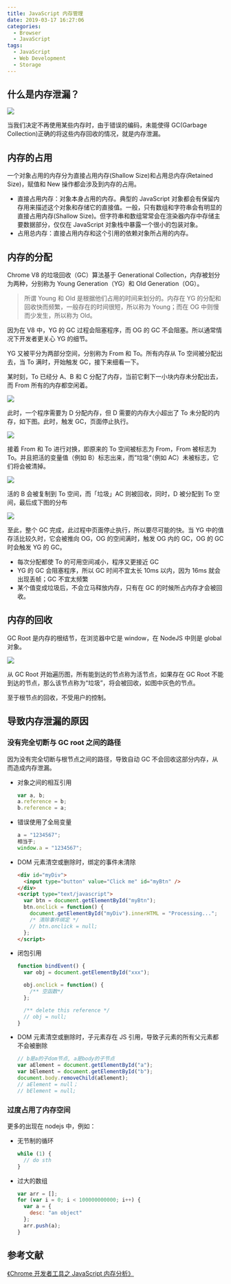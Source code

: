 ```yaml
---
title: JavaScript 内存管理
date: 2019-03-17 16:27:06
categories:
  - Browser
  - JavaScript
tags:
  - JavaScript
  - Web Development
  - Storage
---
```


## 什么是内存泄漏？

![](/images/js-memory-management-5.png)

当我们决定不再使用某些内存时，由于错误的编码，未能使得 GC(Garbage Collection)正确的将这些内存回收的情况，就是内存泄漏。

<!-- more -->

## 内存的占用

一个对象占用的内存分为直接占用内存(Shallow Size)和占用总内存(Retained Size)，赋值和 New 操作都会涉及到内存的占用。

- 直接占用内存：对象本身占用的内存。典型的 JavaScript 对象都会有保留内存用来描述这个对象和存储它的直接值。一般，只有数组和字符串会有明显的直接占用内存(Shallow Size)。但字符串和数组常常会在渲染器内存中存储主要数据部分，仅仅在 JavaScript 对象栈中暴露一个很小的包装对象。
- 占用总内存：直接占用内存和这个引用的依赖对象所占用的内存。

## 内存的分配

Chrome V8 的垃圾回收（GC）算法基于 Generational Collection，内存被划分为两种，分别称为 Young Generation（YG）和 Old Generation（OG）。

> 所谓 Young 和 Old 是根据他们占用的时间来划分的。内存在 YG 的分配和回收快而频繁，一般存在的时间很短，所以称为 Young；而在 OG 中则慢而少发生，所以称为 Old。

因为在 V8 中，YG 的 GC 过程会阻塞程序，而 OG 的 GC 不会阻塞。所以通常情况下开发者更关心 YG 的细节。

YG 又被平分为两部分空间，分别称为 From 和 To。所有内存从 To 空间被分配出去，当 To 满时，开始触发 GC，接下来细看一下。

某时刻，To 已经分 A、B 和 C 分配了内存，当前它剩下一小块内存未分配出去，而 From 所有的内存都空闲着。

![](/images/js-memory-management-1.png)

此时，一个程序需要为 D 分配内存，但 D 需要的内存大小超出了 To 未分配的内存，如下图。此时，触发 GC，页面停止执行。

![](/images/js-memory-management-2.png)

接着 From 和 To 进行对换，即原来的 To 空间被标志为 From，From 被标志为 To。并且把活的变量值（例如 B）标志出来，而”垃圾“（例如 AC）未被标志，它们将会被清掉。

![](/images/js-memory-management-3.png)

活的 B 会被复制到 To 空间，而「垃圾」AC 则被回收，同时，D 被分配到 To 空间，最后成下图的分布

![](/images/js-memory-management-4.png)

至此，整个 GC 完成，此过程中页面停止执行，所以要尽可能的快。当 YG 中的值存活比较久时，它会被推向 OG，OG 的空间满时，触发 OG 内的 GC，OG 的 GC 时会触发 YG 的 GC。

- 每次分配都使 To 的可用空间减小，程序又更接近 GC
- YG 的 GC 会阻塞程序，所以 GC 时间不宜太长 10ms 以内，因为 16ms 就会出现丢帧；GC 不宜太频繁
- 某个值变成垃圾后，不会立马释放内存，只有在 GC 的时候所占内存才会被回收。

## 内存的回收

GC Root 是内存的根结节，在浏览器中它是 window，在 NodeJS 中则是 global 对象。

![](/images/js-memory-management-5.png)

从 GC Root 开始遍历图，所有能到达的节点称为活节点，如果存在 GC Root 不能到达的节点，那么该节点称为“垃圾”，将会被回收，如图中灰色的节点。

至于根节点的回收，不受用户的控制。

## 导致内存泄漏的原因

### 没有完全切断与 GC root 之间的路径

因为没有完全切断与根节点之间的路径，导致自动 GC 不会回收这部分内存，从而造成内存泄漏。

- 对象之间的相互引用
  ```js
  var a, b;
  a.reference = b;
  b.reference = a;
  ```
- 错误使用了全局变量
  ```js
  a = "1234567";
  相当于;
  window.a = "1234567";
  ```
- DOM 元素清空或删除时，绑定的事件未清除
  ```html
  <div id="myDiv">
    <input type="button" value="Click me" id="myBtn" />
  </div>
  <script type="text/javascript">
    var btn = document.getElementById("myBtn");
    btn.onclick = function() {
      document.getElementById("myDiv").innerHTML = "Processing...";
      /* 清除事件绑定 */
      // btn.onclick = null;
    };
  </script>
  ```
- 闭包引用

  ```js
  function bindEvent() {
    var obj = document.getElementById("xxx");

    obj.onclick = function() {
      /** 空函数*/
    };

    /** delete this reference */
    // obj = null;
  }
  ```

- DOM 元素清空或删除时，子元素存在 JS 引用，导致子元素的所有父元素都不会被删除
  ```js
  // b是a的子dom节点, a是body的子节点
  var aElement = document.getElementById("a");
  var bElement = document.getElementById("b");
  document.body.removeChild(aElement);
  // aElement = null；
  // bElement = null;
  ```

### 过度占用了内存空间

更多的出现在 nodejs 中，例如：

- 无节制的循环
  ```js
  while (1) {
    // do sth
  }
  ```
- 过大的数组
  ```js
  var arr = [];
  for (var i = 0; i < 100000000000; i++) {
    var a = {
      desc: "an object"
    };
    arr.push(a);
  }
  ```

## 参考文献

[《Chrome 开发者工具之 JavaScript 内存分析》](http://www.codeceo.com/article/chrome-javascript-memory.html)
